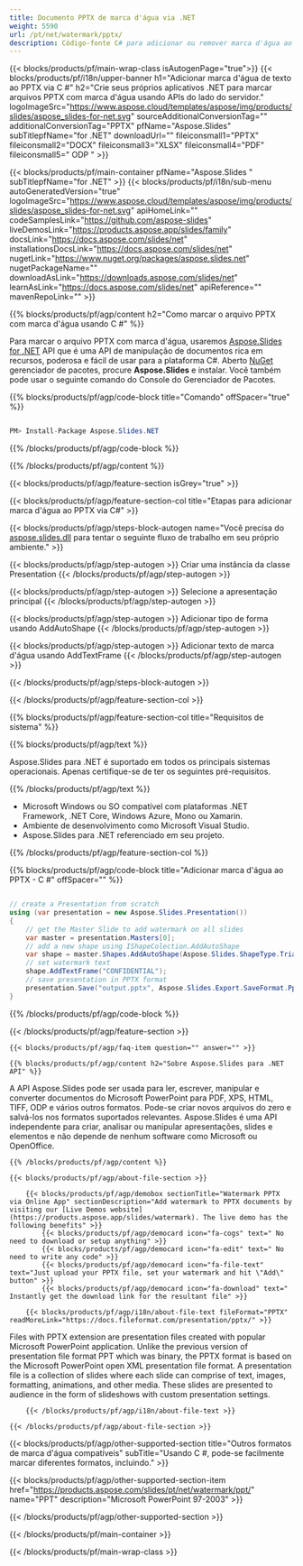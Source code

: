 ```yaml
---
title: Documento PPTX de marca d'água via .NET
weight: 5590
url: /pt/net/watermark/pptx/ 
description: Código-fonte C# para adicionar ou remover marca d'água ao arquivo PPTX em plataformas .NET Framework, .NET Core, Windows Azure, Mono ou Xamarin.
---
```


{{< blocks/products/pf/main-wrap-class isAutogenPage="true">}}
{{< blocks/products/pf/i18n/upper-banner h1="Adicionar marca d'água de texto ao PPTX via C #" h2="Crie seus próprios aplicativos .NET para marcar arquivos PPTX com marca d'água usando APIs do lado do servidor." logoImageSrc="https://www.aspose.cloud/templates/aspose/img/products/slides/aspose_slides-for-net.svg" sourceAdditionalConversionTag="" additionalConversionTag="PPTX" pfName="Aspose.Slides" subTitlepfName="for .NET" downloadUrl="" fileiconsmall1="PPTX" fileiconsmall2="DOCX" fileiconsmall3="XLSX" fileiconsmall4="PDF" fileiconsmall5=" ODP " >}}

{{< blocks/products/pf/main-container pfName="Aspose.Slides " subTitlepfName="for .NET" >}}
{{< blocks/products/pf/i18n/sub-menu autoGeneratedVersion="true" logoImageSrc="https://www.aspose.cloud/templates/aspose/img/products/slides/aspose_slides-for-net.svg" apiHomeLink="" codeSamplesLink="https://github.com/aspose-slides" liveDemosLink="https://products.aspose.app/slides/family" docsLink="https://docs.aspose.com/slides/net" installationsDocsLink="https://docs.aspose.com/slides/net" nugetLink="https://www.nuget.org/packages/aspose.slides.net" nugetPackageName="" downloadAsLink="https://downloads.aspose.com/slides/net" learnAsLink="https://docs.aspose.com/slides/net" apiReference="" mavenRepoLink="" >}}

{{% blocks/products/pf/agp/content h2="Como marcar o arquivo PPTX com marca d'água usando C #" %}}

 Para marcar o arquivo PPTX com marca d'água, usaremos
 [Aspose.Slides for .NET](https://products.aspose.com/slides/pt/net)
 API que é uma API de manipulação de documentos rica em recursos, poderosa e fácil de usar para a plataforma C#. Aberto
 [NuGet](https://www.nuget.org/packages/aspose.slides.net)
 gerenciador de pacotes, procure
 **Aspose.Slides**
 e instalar. Você também pode usar o seguinte comando do Console do Gerenciador de Pacotes.

{{% blocks/products/pf/agp/code-block title="Comando" offSpacer="true" %}}

```cs

PM> Install-Package Aspose.Slides.NET

```

{{% /blocks/products/pf/agp/code-block %}}

{{% /blocks/products/pf/agp/content %}}

{{< blocks/products/pf/agp/feature-section isGrey="true" >}}


{{< blocks/products/pf/agp/feature-section-col title="Etapas para adicionar marca d'água ao PPTX via C#" >}}

{{< blocks/products/pf/agp/steps-block-autogen name="Você precisa do [aspose.slides.dll](https://downloads.aspose.com/slides/net) para tentar o seguinte fluxo de trabalho em seu próprio ambiente." >}}

{{< blocks/products/pf/agp/step-autogen >}}
Criar uma instância da classe Presentation
{{< /blocks/products/pf/agp/step-autogen >}}

{{< blocks/products/pf/agp/step-autogen >}}
Selecione a apresentação principal
{{< /blocks/products/pf/agp/step-autogen >}}

{{< blocks/products/pf/agp/step-autogen >}}
Adicionar tipo de forma usando AddAutoShape
{{< /blocks/products/pf/agp/step-autogen >}}

{{< blocks/products/pf/agp/step-autogen >}}
Adicionar texto de marca d'água usando AddTextFrame
{{< /blocks/products/pf/agp/step-autogen >}}

{{< /blocks/products/pf/agp/steps-block-autogen >}}

{{< /blocks/products/pf/agp/feature-section-col >}}

{{% blocks/products/pf/agp/feature-section-col title="Requisitos de sistema" %}}

{{% blocks/products/pf/agp/text %}}

 Aspose.Slides para .NET é suportado em todos os principais sistemas operacionais. Apenas certifique-se de ter os seguintes pré-requisitos.

{{% /blocks/products/pf/agp/text %}}

- Microsoft Windows ou SO compatível com plataformas .NET Framework, .NET Core, Windows Azure, Mono ou Xamarin.
- Ambiente de desenvolvimento como Microsoft Visual Studio.
- Aspose.Slides para .NET referenciado em seu projeto.

{{% /blocks/products/pf/agp/feature-section-col %}}

{{% blocks/products/pf/agp/code-block title="Adicionar marca d'água ao PPTX - C #" offSpacer="" %}}

```cs

// create a Presentation from scratch
using (var presentation = new Aspose.Slides.Presentation())
{
    // get the Master Slide to add watermark on all slides
    var master = presentation.Masters[0];
    // add a new shape using IShapeColection.AddAutoShape
    var shape = master.Shapes.AddAutoShape(Aspose.Slides.ShapeType.Triangle, 0, 0, 0, 0);
    // set watermark text
    shape.AddTextFrame("CONFIDENTIAL");
    // save presentation in PPTX format
    presentation.Save("output.pptx", Aspose.Slides.Export.SaveFormat.Pptx);
}  

```

{{% /blocks/products/pf/agp/code-block %}}

{{< /blocks/products/pf/agp/feature-section >}}

    {{< blocks/products/pf/agp/faq-item question="" answer="" >}}
 

<!-- aboutfile Starts -->

    {{% blocks/products/pf/agp/content h2="Sobre Aspose.Slides para .NET API" %}}

 A API Aspose.Slides pode ser usada para ler, escrever, manipular e converter documentos do Microsoft PowerPoint para PDF, XPS, HTML, TIFF, ODP e vários outros formatos. Pode-se criar novos arquivos do zero e salvá-los nos formatos suportados relevantes. Aspose.Slides é uma API independente para criar, analisar ou manipular apresentações, slides e elementos e não depende de nenhum software como Microsoft ou OpenOffice.  



    {{% /blocks/products/pf/agp/content %}}

    {{< blocks/products/pf/agp/about-file-section >}}

        {{< blocks/products/pf/agp/demobox sectionTitle="Watermark PPTX via Online App" sectionDescription="Add watermark to PPTX documents by visiting our [Live Demos website](https://products.aspose.app/slides/watermark). The live demo has the following benefits" >}}
            {{< blocks/products/pf/agp/democard icon="fa-cogs" text=" No need to download or setup anything" >}}
            {{< blocks/products/pf/agp/democard icon="fa-edit" text=" No need to write any code" >}}
            {{< blocks/products/pf/agp/democard icon="fa-file-text" text="Just upload your PPTX file, set your watermark and hit \"Add\" button" >}}
            {{< blocks/products/pf/agp/democard icon="fa-download" text=" Instantly get the download link for the resultant file" >}}

        {{< blocks/products/pf/agp/i18n/about-file-text fileFormat="PPTX" readMoreLink="https://docs.fileformat.com/presentation/pptx/" >}}
Files with PPTX extension are presentation files created with popular Microsoft PowerPoint application. Unlike the previous version of presentation file format PPT which was binary, the PPTX format is based on the Microsoft PowerPoint open XML presentation file format. A presentation file is a collection of slides where each slide can comprise of text, images, formatting, animations, and other media. These slides are presented to audience in the form of slideshows with custom presentation settings.

        {{< /blocks/products/pf/agp/i18n/about-file-text >}}

    {{< /blocks/products/pf/agp/about-file-section >}}

<!-- aboutfile Ends -->

{{< blocks/products/pf/agp/other-supported-section title="Outros formatos de marca d'água compatíveis" subTitle="Usando C #, pode-se facilmente marcar diferentes formatos, incluindo." >}}

{{< blocks/products/pf/agp/other-supported-section-item href="https://products.aspose.com/slides/pt/net/watermark/ppt/" name="PPT" description="Microsoft PowerPoint 97-2003" >}}

{{< /blocks/products/pf/agp/other-supported-section >}}

{{< /blocks/products/pf/main-container >}}
    
{{< /blocks/products/pf/main-wrap-class >}}